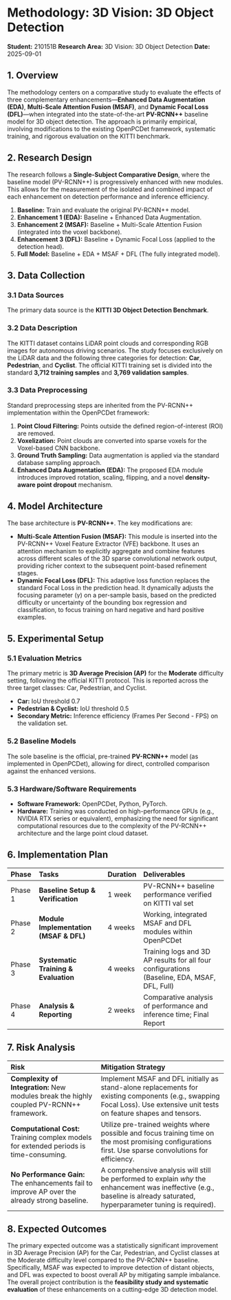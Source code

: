 # Methodology: 3D Vision: 3D Object Detection

**Student:** 210151B
**Research Area:** 3D Vision: 3D Object Detection
**Date:** 2025-09-01

## 1. Overview

The methodology centers on a comparative study to evaluate the effects of three complementary enhancements—**Enhanced Data Augmentation (EDA)**, **Multi-Scale Attention Fusion (MSAF)**, and **Dynamic Focal Loss (DFL)**—when integrated into the state-of-the-art **PV-RCNN++** baseline model for 3D object detection. The approach is primarily empirical, involving modifications to the existing OpenPCDet framework, systematic training, and rigorous evaluation on the KITTI benchmark.

## 2. Research Design

The research follows a **Single-Subject Comparative Design**, where the baseline model (PV-RCNN++) is progressively enhanced with new modules. This allows for the measurement of the isolated and combined impact of each enhancement on detection performance and inference efficiency.

1.  **Baseline:** Train and evaluate the original PV-RCNN++ model.
2.  **Enhancement 1 (EDA):** Baseline + Enhanced Data Augmentation.
3.  **Enhancement 2 (MSAF):** Baseline + Multi-Scale Attention Fusion (integrated into the voxel backbone).
4.  **Enhancement 3 (DFL):** Baseline + Dynamic Focal Loss (applied to the detection head).
5.  **Full Model:** Baseline + EDA + MSAF + DFL (The fully integrated model).

## 3. Data Collection

### 3.1 Data Sources
The primary data source is the **KITTI 3D Object Detection Benchmark**.

### 3.2 Data Description
The KITTI dataset contains LiDAR point clouds and corresponding RGB images for autonomous driving scenarios. The study focuses exclusively on the LiDAR data and the following three categories for detection: **Car**, **Pedestrian**, and **Cyclist**. The official KITTI training set is divided into the standard **3,712 training samples** and **3,769 validation samples**.

### 3.3 Data Preprocessing
Standard preprocessing steps are inherited from the PV-RCNN++ implementation within the OpenPCDet framework:
1.  **Point Cloud Filtering:** Points outside the defined region-of-interest (ROI) are removed.
2.  **Voxelization:** Point clouds are converted into sparse voxels for the Voxel-based CNN backbone.
3.  **Ground Truth Sampling:** Data augmentation is applied via the standard database sampling approach.
4.  **Enhanced Data Augmentation (EDA):** The proposed EDA module introduces improved rotation, scaling, flipping, and a novel **density-aware point dropout** mechanism.

## 4. Model Architecture

The base architecture is **PV-RCNN++**. The key modifications are:

* **Multi-Scale Attention Fusion (MSAF):** This module is inserted into the PV-RCNN++ Voxel Feature Extractor (VFE) backbone. It uses an attention mechanism to explicitly aggregate and combine features across different scales of the 3D sparse convolutional network output, providing richer context to the subsequent point-based refinement stages.
* **Dynamic Focal Loss (DFL):** This adaptive loss function replaces the standard Focal Loss in the prediction head. It dynamically adjusts the focusing parameter ($\gamma$) on a per-sample basis, based on the predicted difficulty or uncertainty of the bounding box regression and classification, to focus training on hard negative and hard positive examples.

## 5. Experimental Setup

### 5.1 Evaluation Metrics
The primary metric is **3D Average Precision (AP)** for the **Moderate** difficulty setting, following the official KITTI protocol. This is reported across the three target classes: Car, Pedestrian, and Cyclist.

* **Car:** IoU threshold 0.7
* **Pedestrian & Cyclist:** IoU threshold 0.5
* **Secondary Metric:** Inference efficiency (Frames Per Second - FPS) on the validation set.

### 5.2 Baseline Models
The sole baseline is the official, pre-trained **PV-RCNN++** model (as implemented in OpenPCDet), allowing for direct, controlled comparison against the enhanced versions.

### 5.3 Hardware/Software Requirements
* **Software Framework:** OpenPCDet, Python, PyTorch.
* **Hardware:** Training was conducted on high-performance GPUs (e.g., NVIDIA RTX series or equivalent), emphasizing the need for significant computational resources due to the complexity of the PV-RCNN++ architecture and the large point cloud dataset.

## 6. Implementation Plan

| Phase | Tasks | Duration | Deliverables |
|:-------|:-------|:----------|:--------------|
| Phase 1 | **Baseline Setup & Verification** | 1 week | PV-RCNN++ baseline performance verified on KITTI val set |
| Phase 2 | **Module Implementation (MSAF & DFL)** | 4 weeks | Working, integrated MSAF and DFL modules within OpenPCDet |
| Phase 3 | **Systematic Training & Evaluation** | 4 weeks | Training logs and 3D AP results for all four configurations (Baseline, EDA, MSAF, DFL, Full) |
| Phase 4 | **Analysis & Reporting** | 2 weeks | Comparative analysis of performance and inference time; Final Report |

## 7. Risk Analysis

| Risk | Mitigation Strategy |
|:---|:---|
| **Complexity of Integration:** New modules break the highly coupled PV-RCNN++ framework. | Implement MSAF and DFL initially as stand-alone replacements for existing components (e.g., swapping Focal Loss). Use extensive unit tests on feature shapes and tensors. |
| **Computational Cost:** Training complex models for extended periods is time-consuming. | Utilize pre-trained weights where possible and focus training time on the most promising configurations first. Use sparse convolutions for efficiency. |
| **No Performance Gain:** The enhancements fail to improve AP over the already strong baseline. | A comprehensive analysis will still be performed to explain *why* the enhancement was ineffective (e.g., baseline is already saturated, hyperparameter tuning is required). |

## 8. Expected Outcomes

The primary expected outcome was a statistically significant improvement in 3D Average Precision (AP) for the Car, Pedestrian, and Cyclist classes at the Moderate difficulty level compared to the PV-RCNN++ baseline. Specifically, MSAF was expected to improve detection of distant objects, and DFL was expected to boost overall AP by mitigating sample imbalance. The overall project contribution is the **feasibility study and systematic evaluation** of these enhancements on a cutting-edge 3D detection model.
